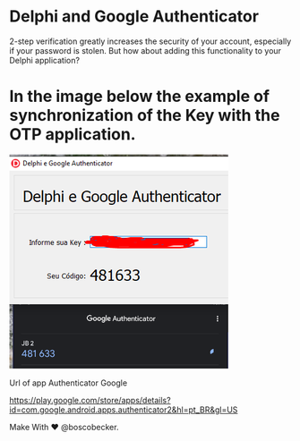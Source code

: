 # Delphi and Google Authenticator
 2-step verification greatly increases the security of your account, especially if your password is stolen. But how about adding this functionality to your Delphi application?
 
 
# In the image below the example of synchronization of the Key with the OTP application. 

![Screenshot](PrintAuthenticator.png)
 
 Url of app Authenticator Google
 
 https://play.google.com/store/apps/details?id=com.google.android.apps.authenticator2&hl=pt_BR&gl=US
 
 
 Make With ❤ @boscobecker.
